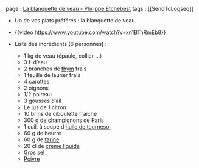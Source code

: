 page:: [La blanquette de veau - Philippe Etchebest](https://philippe-etchebest.com/blanquette-de-veau/)
tags:: [[SendToLogseq]]

- Un de vos plats préférés : la blanquette de veau.
- {{video https://www.youtube.com/watch?v=xn1BTnRmEb8}}
- Liste des ingrédients (6 personnes) :
  
  * 1 kg de veau (épaule, collier …)
  * 3 L d’eau
  * 2 branches de [thym](https://lafourche.fr/products/cook-thym-feuilles-bio-45g/#ae549) frais
  * 1 feuille de laurier frais
  * 4 carottes
  * 2 oignons
  * 1/2 poireau
  * 3 gousses d’ail
  * Le jus de 1 citron
  * 10 brins de ciboulette fraîche
  * 300 g de champignons de Paris
  * 1 cuil. à soupe d’[huile de tournesol](https://lafourche.fr/products/la-fourche-huile-de-tournesol-vierge-origine-france-bio-3l/#ae549)
  * 60 g de beurre
  * 60 g de [farine](https://lafourche.fr/products/la-fourche-farine-de-ble-bio-t65-2-5kg/#ae549)
  * 20 cl de [crème liquide](https://lafourche.fr/products/naturavenir-creme-entiere-liquide-sterilisee-uht-bio-3x20cl/#ae549)
  * [Gros sel](https://lafourche.fr/products/morel-le-chantoux-sel-gris-marin-igp-1kg/#ae549)
  * [Poivre](https://lafourche.fr/products/la-fourche-poivre-noir-en-grains-bio-0-5kg/#ae549)